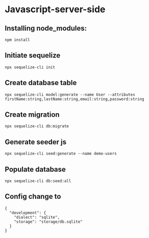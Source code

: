 # Javascript-server-side

## Installing node_modules:
``` code 
npm install
```

## Initiate sequelize
``` code
npx sequelize-cli init
```

## Create database table
``` code
npx sequelize-cli model:generate --name User --attributes firstName:string,lastName:string,email:string,password:string
```

## Create migration
``` code
npx sequelize-cli db:migrate
```

## Generate seeder js 
``` code
npx sequelize-cli seed:generate --name demo-users
```

## Populate database
``` code
npx sequelize-cli db:seed:all
```

## Config change to
``` code
{
  "development": {
    "dialect": "sqlite",
    "storage": "storage/db.sqlite"
  }
}
```

